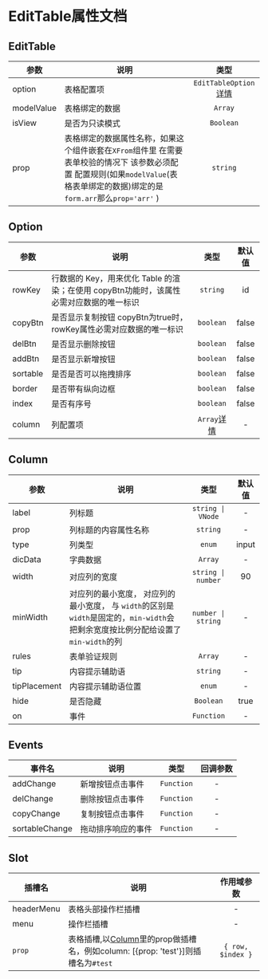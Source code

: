 <script setup>
  import popover from '../../components/popover.vue'
</script>

# EditTable属性文档

## EditTable

| 参数  | 说明 | 类型 |
| --------------- | ------------- | :---: |
| option | 表格配置项 | `EditTableOption`[详情](#Option) |
| modelValue | 表格绑定的数据 | `Array` |
| isView | 是否为只读模式 | `Boolean` |
| prop | 表格绑定的数据属性名称，如果这个组件嵌套在`XFrom`组件里 在需要表单校验的情况下 该参数必须配置 配置规则(如果`modelValue`(表格表单绑定的数据)绑定的是`form.arr`那么`prop='arr'` ) | `string` |

## Option

| 参数  | 说明 | 类型 | 默认值 |
| ------------- | ------------- | :---: | :---: |
| rowKey | 行数据的 Key，用来优化 Table 的渲染；在使用 copyBtn功能时，该属性必需对应数据的唯一标识 | `string` | id |
| copyBtn | 是否显示复制按钮 copyBtn为true时，rowKey属性必需对应数据的唯一标识| `boolean` | false |
| delBtn | 是否显示删除按钮 | `boolean` | false |
| addBtn | 是否显示新增按钮 | `boolean` | false |
| sortable | 是否是否可以拖拽排序 | `boolean` | false |
| border | 是否带有纵向边框 | `boolean` | false |
| index | 是否有序号 | `boolean` | false |
| column | 列配置项 | `Array`[详情](#Column) | - |

## Column

| 参数  | 说明 | 类型 | 默认值 |
| ------------- | ------------- | :---: | :---: |
| label | 列标题 | `string \| VNode` | - |
| prop | 列标题的内容属性名称 | `string` | - |
| type | 列类型 | <popover content="'input' \| 'select' \| 'inputNumber'">`enum`</popover> | input |
| dicData | 字典数据 | `Array` | - |
| width | 对应列的宽度 | `string \| number` | 90 |
| minWidth | 对应列的最小宽度， 对应列的最小宽度， 与 `width`的区别是`width`是固定的，`min-width`会把剩余宽度按比例分配给设置了`min-width`的列 |`number \| string` | - |
| rules | 表单验证规则 | `Array` | - |
| tip | 内容提示辅助语 | `string` | - |
| tipPlacement | 内容提示辅助语位置 | <popover content="'top' \| 'top-start' \| 'top-end' \| 'bottom' \| 'bottom-start' \| 'bottom-end' \| 'left' \| 'left-start' \| 'left-end' \| 'right' \| 'right-start' \| 'right-end'">`enum`</popover> | - |
| hide | 是否隐藏 | `Boolean` | true |
| on | 事件 | <popover content="{[key in `on${Capitalize<string>}`]: (...args: any[]) => void }">`Function`</popover> | - |

## Events

| 事件名  | 说明 | 类型 | 回调参数 |
| ------------- | ------------- | :---: | :---: |
| addChange | 新增按钮点击事件 | <popover content="(row: any, index: number) => void">`Function`</popover> | - |
| delChange | 删除按钮点击事件 | <popover content="(row: any, index: number) => void">`Function`</popover> | - |
| copyChange | 复制按钮点击事件 | <popover content="(row: any, index: number) => void">`Function`</popover> | - |
| sortableChange | 拖动排序响应的事件 | <popover content="(sortable: SortableEvent) => void">`Function`</popover> | - |

## Slot

| 插槽名  | 说明 | 作用域参数 |
| ------------- | ------------- | :---: |
| headerMenu | 表格头部操作栏插槽 | - |
| menu | 操作栏插槽 | - |
| `prop` | 表格插槽,以[Column](#Column)里的prop做插槽名，例如column: [{prop: 'test'}]则插槽名为`#test` | `{ row, $index }` |